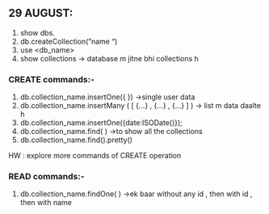 ## 29 AUGUST:

1. show dbs. 
2. db.createCollection(”name “)
3. use  <db_name>
4. show collections     → database m jitne bhi collections h

### CREATE commands:-

1. db.collection_name.insertOne({ })  →single user data 
2. db.collection_name.insertMany ( [ {…} , {…} , {…} ] )  → list m data daalte h
3. db.collection_name.insertOne({date:ISODate()});
4. db.collection_name.find( ) →to show all the collections
5. db.collection_name.find().pretty()

HW : explore more commands of CREATE operation 

### READ commands:-

1. db.collection_name.findOne( )   →ek baar without any id , then with id , then with name